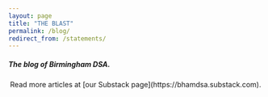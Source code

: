```yaml
---
layout: page
title: "THE BLAST"
permalink: /blog/
redirect_from: /statements/
---
```

<h5>The blog of Birmingham DSA.</h5>

<div id="substack-feed-embed"></div>


<script>
  window.SubstackFeedWidget = {
    substackUrl: "bhamdsa.substack.com",
    posts: 12,
    hidden: ["author"]
  };
</script>

<script src="https://substackapi.com/embeds/feed.js" async></script>

<div style="text-align:center">Read more articles at [our Substack page](https://bhamdsa.substack.com).</div>